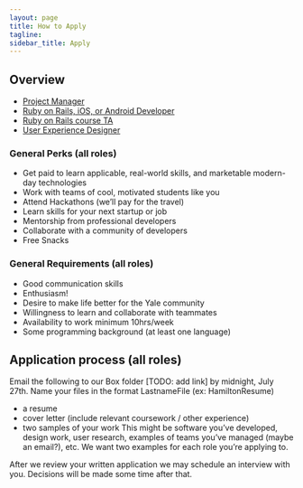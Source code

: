 ```yaml
---
layout: page
title: How to Apply
tagline:
sidebar_title: Apply
---
```


## Overview
* [Project Manager](/jobs/projectmanager.html)
* [Ruby on Rails, iOS, or Android Developer](/jobs/developer.html)
* [Ruby on Rails course TA](/jobs/coursta.html)
* [User Experience Designer](/jobs/uxdesigner.html)

### General Perks (all roles)
* Get paid to learn applicable, real-world skills, and marketable modern-day technologies
* Work with teams of cool, motivated students like you
* Attend Hackathons (we’ll pay for the travel)
* Learn skills for your next startup or job
* Mentorship from professional developers
* Collaborate with a community of developers
* Free Snacks

### General Requirements (all roles)
* Good communication skills
* Enthusiasm!
* Desire to make life better for the Yale community
* Willingness to learn and collaborate with teammates
* Availability to work minimum 10hrs/week
* Some programming background (at least one language)

## Application process (all roles)
Email the following to our Box folder [TODO: add link] by midnight, July 27th. Name your files in the format LastnameFile (ex: HamiltonResume)
* a resume
* cover letter (include relevant coursework / other experience)
* two samples of your work
        This might be software you’ve developed, design work, user research, examples of teams you’ve managed (maybe an email?), etc. We want two examples for each role you’re applying to.

After we review your written application we may schedule an interview with you. Decisions will be made some time after that.

